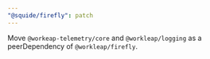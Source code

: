 ```yaml
---
"@squide/firefly": patch
---
```


Move `@workeap-telemetry/core` and `@workleap/logging` as a peerDependency of `@workleap/firefly`.
